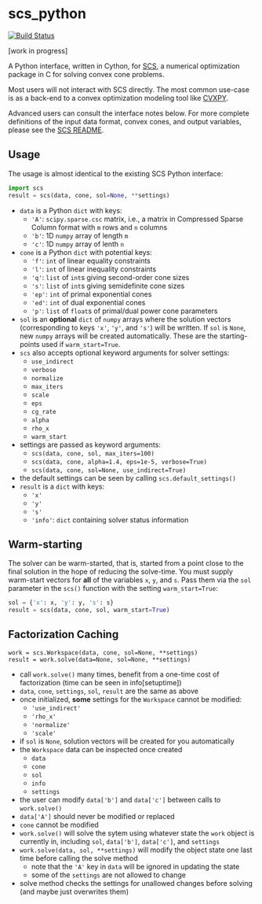# scs_python
[![Build Status](https://travis-ci.org/ajfriend/scs_python.svg?branch=master)](https://travis-ci.org/ajfriend/scs_python)

[work in progress]

A Python interface, written in Cython, for [SCS](https://github.com/cvxgrp/scs), a numerical optimization package in C for solving convex cone problems.

Most users will not interact with SCS directly. The most common use-case is as
a back-end to a convex optimization modeling tool like [CVXPY](http://www.cvxpy.org).

Advanced users can consult the interface notes below. For more complete definitions of the input data format, convex cones, and output variables, please see the [SCS README](https://github.com/cvxgrp/scs/blob/master/README.md).

## Usage
The usage is almost identical to the existing SCS Python interface: 
```python
import scs
result = scs(data, cone, sol=None, **settings)
```

- `data` is a Python `dict` with keys:
    - `'A'`: `scipy.sparse.csc` matrix, i.e., a matrix in Compressed Sparse Column format with `m` rows and `n` columns
    - `'b'`: 1D `numpy` array of length `m`
    - `'c'`: 1D `numpy` array of lenth `n`
- `cone` is a Python `dict` with potential keys:
    - `'f'`: `int` of linear equality constraints
    - `'l'`: `int` of linear inequality constraints
    - `'q'`: `list` of `int`s giving second-order cone sizes
    - `'s'`: `list` of `int`s giving semidefinite cone sizes
    - `'ep'`: `int` of primal exponential cones
    - `'ed'`: `int` of dual exponential cones
    - `'p'`: `list` of `float`s of primal/dual power cone parameters 
- `sol` is an **optional** `dict` of `numpy` arrays where the solution vectors (corresponding to keys `'x'`, `'y'`, and `'s'`) will be written. If `sol` is `None`, new `numpy` arrays will be created automatically. These are the starting-points used if `warm_start=True`.
- `scs` also accepts optional keyword arguments for solver settings:
    - `use_indirect`
    - `verbose`
    - `normalize`
    - `max_iters`
    - `scale`
    - `eps`
    - `cg_rate`
    - `alpha`
    - `rho_x`
    - `warm_start`
- settings are passed as keyword arguments:
    - `scs(data, cone, sol, max_iters=100)`
    - `scs(data, cone, alpha=1.4, eps=1e-5, verbose=True)`
    - `scs(data, cone, sol=None, use_indirect=True)`
- the default settings can be seen by calling `scs.default_settings()`
- `result` is a `dict` with keys:
    - `'x'`
    - `'y'`
    - `'s'`
    - `'info'`: `dict` containing solver status information

## Warm-starting
The solver can be warm-started, that is, started from a point close to the final solution in the hope of reducing the solve-time. You must supply warm-start vectors for **all** of the variables `x`, `y`, and `s`. Pass them via the `sol` parameter in the `scs()` function with the setting `warm_start=True`:

```python
sol = {'x': x, 'y': y, 's': s}
result = scs(data, cone, sol, warm_start=True)
```

## Factorization Caching
```
work = scs.Workspace(data, cone, sol=None, **settings)
result = work.solve(data=None, sol=None, **settings)
```

- call `work.solve()` many times, benefit from a one-time cost of factorization (time can be seen in info[setuptime])
- `data`, `cone`, `settings`, `sol`, `result` are the same as above
- once initialized, **some** settings for the `Workspace` cannot be modified:
    - `'use_indirect'`
    - `'rho_x'`
    - `'normalize'`
    - `'scale'`
- if `sol` is `None`, solution vectors will be created for you automatically
- the `Workspace` data can be inspected once created
    - `data`
    - `cone`
    - `sol`
    - `info`
    - `settings`
- the user can modify `data['b']` and `data['c']` between calls to `work.solve()`
- `data['A']` should never be modified or replaced
- `cone` cannot be modified
- `work.solve()` will solve the sytem using whatever state the `work` object is currently in, including `sol`, `data['b']`, `data['c']`, and `settings`
- `work.solve(data, sol, **settings)` will modify the object state one last time before calling the solve method
    - note that the `'A'` key in `data` will be ignored in updating the state
    - some of the `settings` are not allowed to change
- solve method checks the settings for unallowed changes before solving (and maybe just overwrites them)
